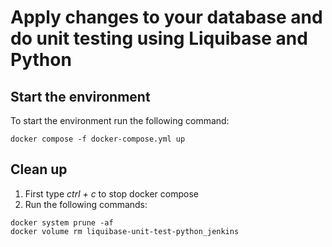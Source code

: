 # Apply changes to your database and do unit testing using Liquibase and Python
## Start the environment
To start the environment run the following command: 
```console
docker compose -f docker-compose.yml up
```
## Clean up
1. First type *ctrl + c* to stop docker compose
2. Run the following commands:
```console
docker system prune -af
docker volume rm liquibase-unit-test-python_jenkins
```